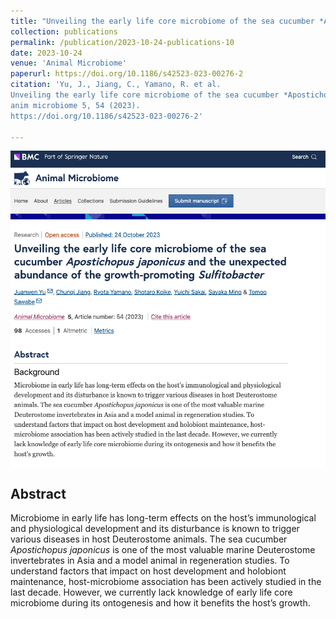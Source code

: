 ```yaml
---
title: "Unveiling the early life core microbiome of the sea cucumber *Apostichopus japonicus* and the unexpected abundance of the growth-promoting *Sulfitobacter*"
collection: publications
permalink: /publication/2023-10-24-publications-10
date: 2023-10-24
venue: 'Animal Microbiome'
paperurl: https://doi.org/10.1186/s42523-023-00276-2
citation: 'Yu, J., Jiang, C., Yamano, R. et al. 
Unveiling the early life core microbiome of the sea cucumber *Apostichopus japonicus* and the unexpected abundance of the growth-promoting *Sulfitobacter*. 
anim microbiome 5, 54 (2023). 
https://doi.org/10.1186/s42523-023-00276-2'

---
```


<!-- Text -->

<img src="/images/pub-screencut/pub10.png"  align=center />


Abstract
-----
Microbiome in early life has long-term effects on the host’s immunological and physiological development and its disturbance is known to trigger various diseases in host Deuterostome animals. 
The sea cucumber *Apostichopus japonicus* is one of the most valuable marine Deuterostome invertebrates in Asia and a model animal in regeneration studies. 
To understand factors that impact on host development and holobiont maintenance, host-microbiome association has been actively studied in the last decade. 
However, we currently lack knowledge of early life core microbiome during its ontogenesis and how it benefits the host’s growth.
